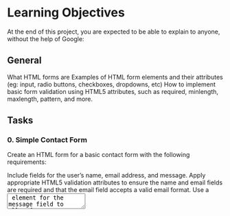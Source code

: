 # Learning Objectives

At the end of this project, you are expected to be able to explain to anyone, without the help of Google:

## General

What HTML forms are
Examples of HTML form elements and their attributes (eg: input, radio buttons, checkboxes, dropdowns, etc)
How to implement basic form validation using HTML5 attributes, such as required, minlength, maxlength, pattern, and more.

## Tasks

### 0. Simple Contact Form

Create an HTML form for a basic contact form with the following requirements:

Include fields for the user’s name, email address, and message.
Apply appropriate HTML5 validation attributes to ensure the name and email fields are required and that the email field accepts a valid email format.
Use a <textarea> element for the message field to allow for a long description and not limit it to just one line.
Add a submit button to submit the form.

### 1. Registration Form

Design an HTML registration form with the following specifications:

Include fields for the user’s name, email, password, and confirm password.
Implement HTML5 validation attributes to ensure all fields are required,
And the email field accepts a valid email format, and the password fields match.
Use appropriate input types (e.g., email, password) and labels for each field.

### 2. Subscription Form with Radio Buttons

Build an HTML form for a subscription with the following criteria:

Include fields for the user’s name, email, and subscription preference (monthly, yearly).
Utilize radio buttons for the subscription preference and ensure that the user can only select one option.
Apply HTML5 validation to ensure all fields are required and the email field accepts a valid email format.

### 3. Feedback Form with Checkboxes and File Upload

Develop an HTML feedback form with checkboxes to capture user opinions and the ability to upload a file:

Include fields for the user’s name, email, checkboxes for various feedback options (e.g., excellent, good, average, poor), and a file upload field.
Ensure that the user can select multiple checkboxes.
Specify the file upload field using the <input type="file"> element.
Implement HTML5 validation to ensure the name, email, at least one checkbox, and a file are filled out.

### 4. Survey Form with Select Dropdown, Time, and Date Selection

Design an HTML survey form with a select dropdown to collect user preferences, along with time and date selection:

Include fields for the user’s name, email, a select dropdown for their favorite color (options: red, blue, green), and separate fields for time and date selection.
Apply HTML5 validation to ensure all fields are required, including the select dropdown, time, and date fields.

To implement the time and date selection, use the following input types:

For time: <input type="time">

For date: <input type="date">

# Evaluation Quiz

0. What is the HTML attribute used to set the minimum length of an input field?

minlength

1. What are some common validation techniques used in form submissions?

Checking for empty fields, validating email addresses, and enforcing password requirements

2. How can you make an input field required in HTML5?

By adding the required attribute to the <input> element

3. What is the purpose of form submissions in web development?

To collect user input data for further processing

4. What are some common validation techniques for checking email addresses in form submissions?

Checking for the presence of an "@" symbol and a valid domain name
Checking the length of the email address string
Verifying the format of the email address using regular expressions
All of the above

5. How can you provide a default selected option in a dropdown menu in HTML?

By using the selected attribute on the desired <option> element

6. How can you group related radio buttons together in HTML?

By using the <input type="radio"> element with the same name attribute

7. Which HTML input type is used for single-line text input?

text

8. How can you specify a pattern that the input value must match in HTML5?

By using the pattern attribute with a regular expression

9. Which HTML input type is used for selecting multiple options from a list?

checkbox

10. What is an HTML form used for?

To gather user input and send it to a server

11. What is the purpose of form field validation?

To ensure that the entered data meets specific criteria or constraints
To display error messages to the user in case of invalid input
To prevent the submission of incomplete or incorrect data

12. Which HTML element is used to create a form?

<form>

13. How can you perform basic form validation using HTML5 attributes?

By using the required and other validation attributes on input elements

